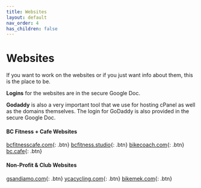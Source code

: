 ```yaml
---
title: Websites
layout: default
nav_order: 4
has_children: false
---
```

# Websites
If you want to work on the websites or if you just want info about them, this is the place to be.

**Logins** for the websites are in the secure Google Doc.

**Godaddy** is also a very important tool that we use for hosting cPanel as well as the domains themselves. The login for GoDaddy is also provided in the secure Google Doc.

#### BC Fitness + Cafe Websites
[bcfitnesscafe.com](https://bcfitnesscafe.com/){: .btn}
[bcfitness.studio](https://bcfitness.studio/){: .btn}
[bikecoach.com](https://bikecoach.com/){: .btn}
[bc.cafe](https://www.bc.cafe/){: .btn}

#### Non-Profit & Club Websites
[gsandiamo.com](https://gsandiamo.com/){: .btn}
[ycacycling.com](https://ycacycling.com/){: .btn}
[bikemek.com](https://bikemek.com/){: .btn}